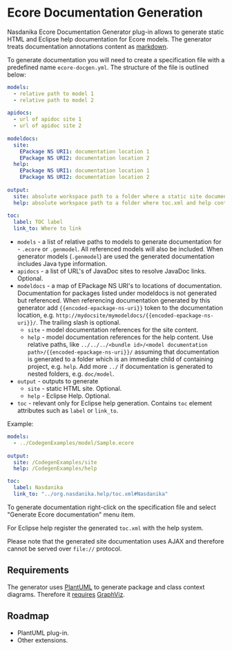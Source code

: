 # Ecore Documentation Generation

Nasdanika Ecore Documentation Generator plug-in allows to generate static HTML and Eclipse help documentation for Ecore models. The generator treats documentation annotations content as
[markdown](https://daringfireball.net/projects/markdown/syntax). 

To generate documentation you will need to create a specification file with a predefined name ``ecore-docgen.yml``. The structure of the file is outlined below: 

```yaml
models:
  - relative path to model 1
  - relative path to model 2
  
apidocs:
  - url of apidoc site 1
  - url of apidoc site 2
  
modeldocs:
  site:
    EPackage NS URI1: documentation location 1
    EPackage NS URI2: documentation location 2  
  help:
    EPackage NS URI1: documentation location 1
    EPackage NS URI2: documentation location 2
      
output:
  site: absolute workspace path to a folder where a static site documentation shall be generated
  help: absolute workspace path to a folder where toc.xml and help content shall be generated
  
toc:
  label: TOC label
  link_to: Where to link       
```

* ``models`` - a list of relative paths to models to generate documentation for - ``.ecore`` or ``.genmodel``. All referenced models will also be included. When generator models (``.genmodel``) are used the generated documentation includes Java type information. 
* ``apidocs`` - a list of URL's of JavaDoc sites to resolve JavaDoc links. Optional.
* ``modeldocs`` - a map of EPackage NS URI's to locations of documentation. Documentation for packages listed under modeldocs is not generated but referenced. When referencing documentation generated by this generator add ``{{encoded-epackage-ns-uri}}`` token to the documentation location, e.g. ``http://mydocsite/mymodeldocs/{{encoded-epackage-ns-uri}}/``. The trailing slash is optional.
  * ``site`` - model documentation references for the site content.
  * ``help`` - model documentation references for the help content. Use relative paths, like ``../../../<bundle id>/<model documentation path>/{{encoded-epackage-ns-uri}}/`` assuming that documentation is generated to a folder which is an immediate child of containing project, e.g. ``help``. Add more ``../`` if documentation is generated to nested folders, e.g. ``doc/model``. 
* ``output`` - outputs to generate
  * ``site`` - static HTML site. Optional.
  * ``help`` - Eclipse Help. Optional. 
* ``toc`` - relevant only for Eclipse help generation. Contains ``toc`` element attributes such as ``label`` or ``link_to``.

Example: 

```yaml
models:
  - ../CodegenExamples/model/Sample.ecore
  
output:
  site: /CodegenExamples/site   
  help: /CodegenExamples/help     

toc:
  label: Nasdanika
  link_to: "../org.nasdanika.help/toc.xml#Nasdanika"  
```  

To generate documentation right-click on the specification file and select "Generate Ecore documentation" menu item.

For Eclipse help register the generated ``toc.xml`` with the help system.

Please note that the generated site documentation uses AJAX and therefore cannot be served over ``file://`` protocol. 

## Requirements

The generator uses [PlantUML](http://plantuml.com/) to generate package and class context diagrams. Therefore it [requires](http://plantuml.com/graphviz-dot) [GraphViz](https://www.graphviz.org/).

## Roadmap

* PlantUML plug-in.
* Other extensions. 